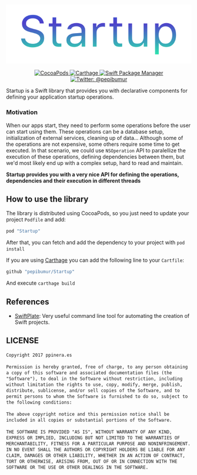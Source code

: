 ![logo](Assets/logo.png)

<p align="center">
    <a href="https://cocoapods.org/pods/Startup">
        <img src="https://img.shields.io/cocoapods/v/Startup.svg" alt="CocoaPods" />
    </a>
    <a href="https://github.com/Carthage/Carthage">
        <img src="https://img.shields.io/badge/carthage-compatible-4BC51D.svg?style=flat" alt="Carthage" />
    </a>
    <a href="https://swift.org/package-manager">
        <img src="https://img.shields.io/badge/spm-compatible-brightgreen.svg?style=flat" alt="Swift Package Manager" />
    </a>
    <a href="https://twitter.com/pepibumur">
        <img src="https://img.shields.io/badge/contact-@pepibumur-blue.svg?style=flat" alt="Twitter: @pepibumur" />
    </a>
</p>

Startup is a Swift library that provides you with declarative components for defining your application startup operations.

### Motivation
When our apps start, they need to perform some operations before the user can start using them. These operations can be a database setup, initialization of external services, cleaning up of data... Although some of the operations are not expensive, some others require some time to get executed. In that scenario, we could use `NSOperation` API to paralellize the execution of these operations, defining dependencies between them, but we'd most likely end up with a complex setup, hard to read and maintain.

**Startup provides you with a very nice API for defining the operations, dependencies and their execution in different threads**

## How to use the library
The library is distributed using CocoaPods, so you just need to update your project `Podfile` and add:

```ruby
pod "Startup"
```

After that, you can fetch and add the dependency to your project with `pod install`

If you are using [Carthage](https://github.com/carthage/carthage) you can add the following line to your `Cartfile`:

```ruby
github "pepibumur/Startup"
```

And execute `carthage build`

## References

- [SwiftPlate](https://github.com/JohnSundell/SwiftPlate): Very useful command line tool for automating the creation of Swift projects.

## LICENSE

```
Copyright 2017 ppinera.es

Permission is hereby granted, free of charge, to any person obtaining a copy of this software and associated documentation files (the "Software"), to deal in the Software without restriction, including without limitation the rights to use, copy, modify, merge, publish, distribute, sublicense, and/or sell copies of the Software, and to permit persons to whom the Software is furnished to do so, subject to the following conditions:

The above copyright notice and this permission notice shall be included in all copies or substantial portions of the Software.

THE SOFTWARE IS PROVIDED "AS IS", WITHOUT WARRANTY OF ANY KIND, EXPRESS OR IMPLIED, INCLUDING BUT NOT LIMITED TO THE WARRANTIES OF MERCHANTABILITY, FITNESS FOR A PARTICULAR PURPOSE AND NONINFRINGEMENT. IN NO EVENT SHALL THE AUTHORS OR COPYRIGHT HOLDERS BE LIABLE FOR ANY CLAIM, DAMAGES OR OTHER LIABILITY, WHETHER IN AN ACTION OF CONTRACT, TORT OR OTHERWISE, ARISING FROM, OUT OF OR IN CONNECTION WITH THE SOFTWARE OR THE USE OR OTHER DEALINGS IN THE SOFTWARE.
```